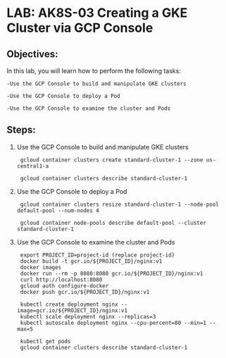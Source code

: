 # LAB: AK8S-03 Creating a GKE Cluster via GCP Console

## Objectives: 

In this lab, you will learn how to perform the following tasks:

	-Use the GCP Console to build and manipulate GKE clusters

	-Use the GCP Console to deploy a Pod

	-Use the GCP Console to examine the cluster and Pods


## Steps:

1. Use the GCP Console to build and manipulate GKE clusters

		gcloud container clusters create standard-cluster-1 --zone us-central1-a

		gcloud container clusters describe standard-cluster-1

2. Use the GCP Console to deploy a Pod

		gcloud container clusters resize standard-cluster-1 --node-pool default-pool --num-nodes 4

		gcloud container node-pools describe default-pool --cluster standard-cluster-1

3. Use the GCP Console to examine the cluster and Pods
		
		export PROJECT_ID=project-id (replace project-id)
		docker build -t gcr.io/${PROJECT_ID}/nginx:v1
		docker images
		docker run --rm -p 8080:8080 gcr.io/${PROJECT_ID}/nginx:v1
		curl http://localhost:8080
		gcloud auth configure-docker
		docker push gcr.io/${PROJECT_ID}/nginx:v1

		kubectl create deployment nginx --image=gcr.io/${PROJECT_ID}/nginx:v1
		kubectl scale deployment nginx --replicas=3
		kubectl autoscale deployment nginx --cpu-percent=80 --min=1 --max=5
		
		kubectl get pods
		gcloud container clusters describe standard-cluster-1